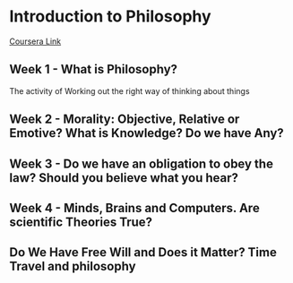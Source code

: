 # Introduction to Philosophy

[Coursera Link](https://www.coursera.org/learn/philosophy/home/welcome)

## Week 1 - What is Philosophy?

The activity of Working out the right way of thinking about things

## Week 2 - Morality: Objective, Relative or Emotive? What is Knowledge? Do we have Any?

## Week 3 - Do we have an obligation to obey the law? Should you believe what you hear?

## Week 4 - Minds, Brains and Computers. Are scientific Theories True?

## Do We Have Free Will and Does it Matter? Time Travel and philosophy
